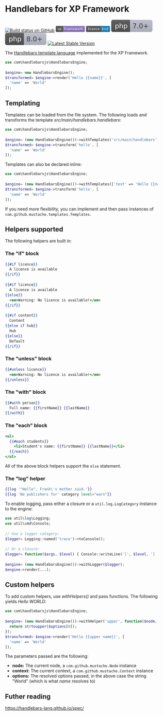Handlebars for XP Framework
============================

[![Build status on GitHub](https://github.com/xp-forge/handlebars/workflows/Tests/badge.svg)](https://github.com/xp-forge/handlebars/actions)
[![XP Framework Module](https://raw.githubusercontent.com/xp-framework/web/master/static/xp-framework-badge.png)](https://github.com/xp-framework/core)
[![BSD Licence](https://raw.githubusercontent.com/xp-framework/web/master/static/licence-bsd.png)](https://github.com/xp-framework/core/blob/master/LICENCE.md)
[![Requires PHP 7.0+](https://raw.githubusercontent.com/xp-framework/web/master/static/php-7_0plus.svg)](http://php.net/)
[![Supports PHP 8.0+](https://raw.githubusercontent.com/xp-framework/web/master/static/php-8_0plus.svg)](http://php.net/)
[![Latest Stable Version](https://poser.pugx.org/xp-forge/handlebars/version.svg)](https://packagist.org/packages/xp-forge/handlebars)

The [Handlebars template language](http://handlebarsjs.com/) implemented for the XP Framework.

```php
use com\handlebarsjs\HandlebarsEngine;

$engine= new HandlebarsEngine();
$transformed= $engine->render('Hello {{name}}', [
  'name' => 'World'
]);
```

Templating
----------
Templates can be loaded from the file system. The following loads and transforms the template *src/main/handlebars.handlebars*:

```php
use com\handlebarsjs\HandlebarsEngine;

$engine= (new HandlebarsEngine())->withTemplates('src/main/handlebars');
$transformed= $engine->transform('hello', [
  'name' => 'World'
]);
```

Templates can also be declared inline:

```php
use com\handlebarsjs\HandlebarsEngine;

$engine= (new HandlebarsEngine())->withTemplates(['test' => 'Hello {{name}}']);
$transformed= $engine->transform('hello', [
  'name' => 'World'
]);
```

If you need more flexibility, you can implement and then pass instances of `com.github.mustache.templates.Templates`.

Helpers supported
-----------------
The following helpers are built in:

### The "if" block
```handlebars
{{#if licence}}
  A licence is available
{{/if}}

{{#if licence}}
  A licence is available
{{else}}
  <em>Warning: No licence is available!</em>
{{/if}}

{{#if content}}
  Content
{{else if hub}}
  Hub
{{else}}
  Default
{{/if}}

```

### The "unless" block
```handlebars
{{#unless licence}}
  <em>Warning: No licence is available!</em>
{{/unless}}
```

### The "with" block
```handlebars
{{#with person}}
  Full name: {{firstName}} {{lastName}}
{{/with}}
```

### The "each" block
```handlebars
<ul>
  {{#each students}}
    <li>Student's name: {{firstName}} {{lastName}}</li>
  {{/each}}
</ul>
```

All of the above block helpers support the `else` statement.

### The "log" helper
```handlebars
{{log '"Hello", Frank\'s mother said.'}}
{{log 'No publishers for' category level="warn"}}
```

To enable logging, pass either a closure or a `util.log.LogCategory` instance to the engine:

```php
use util\log\Logging;
use util\cmd\Console;

// Use a logger category:
$logger= Logging::named('trace')->toConsole();

// Or a closure:
$logger= function($args, $level) { Console::writeLine('[', $level, '] ', ...$args); };

$engine= (new HandlebarsEngine())->withLogger($logger);
$engine->render(...);
```

Custom helpers
--------------
To add custom helpers, use *withHelpers()* and pass functions. The following yields *Hello WORLD*:

```php
use com\handlebarsjs\HandlebarsEngine;

$engine= (new HandlebarsEngine())->withHelper('upper', function($node, $context, $options) {
  return strtoupper($options[0]);
});
$transformed= $engine->render('Hello {{upper name}}', [
  'name' => 'World'
]);
```

The parameters passed are the following:

* **node:** The current node, a `com.github.mustache.Node` instance
* **context:** The current context, a `com.github.mustache.Context` instance
* **options:** The resolved options passed, in the above case the string "World" (which is what *name* resolves to)

Futher reading
--------------
https://handlebars-lang.github.io/spec/
